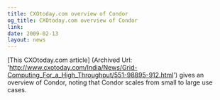 ```yaml
---
title: CXOtoday.com overview of Condor
og_title: CXOtoday.com overview of Condor
link: 
date: 2009-02-13
layout: news
---
```


[This CXOtoday.com article] (Archived Url: 'http://www.cxotoday.com/India/News/Grid-Computing_For_a_High_Throughput/551-98895-912.html') gives an overview of Condor, noting that Condor scales from small to large use cases. 
